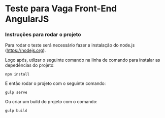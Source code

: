 # Teste para Vaga Front-End AngularJS
### Instruções para rodar o projeto

Para rodar o teste será necessário fazer a instalação do node.js (https://nodejs.org).

Logo após, utlizar o seguinte comando na linha de comando para instalar as depedências do projeto:

```
npm install
```

E então rodar o projeto com o seguinte comando:

```
gulp serve
```

Ou criar um build do projeto com o comando:

```
gulp build
```
